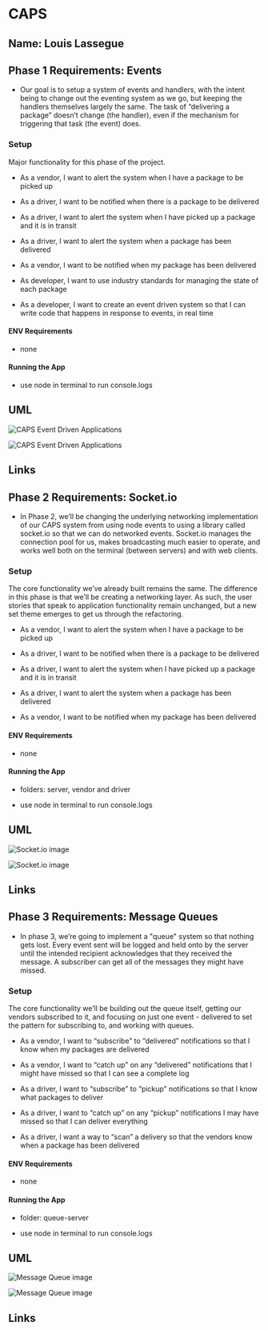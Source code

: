 # CAPS

## Name: Louis Lassegue

## Phase 1 Requirements: Events

  - Our goal is to setup a system of events and handlers, with the intent being to change out the eventing system as we go, but keeping the handlers themselves largely the same. The task of “delivering a package” doesn’t change (the handler), even if the mechanism for triggering that task (the event) does.


### Setup

Major functionality for this phase of the project.

- As a vendor, I want to alert the system when I have a package to be picked up

- As a driver, I want to be notified when there is a package to be delivered

- As a driver, I want to alert the system when I have picked up a package and it is in transit

- As a driver, I want to alert the system when a package has been delivered

- As a vendor, I want to be notified when my package has been delivered

- As developer, I want to use industry standards for managing the state of each package

- As a developer, I want to create an event driven system so that I can write code that happens in response to events, in real time

#### ENV Requirements

- none

#### Running the App

- use node in terminal to run console.logs 

## UML

![CAPS Event Driven Applications](./assets/events.png)

![CAPS Event Driven Applications](./assets/events2.png)

## Links

[]()

## Phase 2 Requirements: Socket.io

  - In Phase 2, we’ll be changing the underlying networking implementation of our CAPS system from using node events to using a library called socket.io so that we can do networked events. Socket.io manages the connection pool for us, makes broadcasting much easier to operate, and works well both on the terminal (between servers) and with web clients.

### Setup

The core functionality we’ve already built remains the same. The difference in this phase is that we’ll be creating a networking layer. As such, the user stories that speak to application functionality remain unchanged, but a new set theme emerges to get us through the refactoring.

- As a vendor, I want to alert the system when I have a package to be picked up

- As a driver, I want to be notified when there is a package to be delivered

- As a driver, I want to alert the system when I have picked up a package and it is in transit

- As a driver, I want to alert the system when a package has been delivered

- As a vendor, I want to be notified when my package has been delivered

#### ENV Requirements

- none

#### Running the App

- folders: server, vendor and driver

- use node in terminal to run console.logs 

## UML

![Socket.io image](./assets/socket.io.png)

![Socket.io image](./assets/socket.io2.png)

## Links

## Phase 3 Requirements: Message Queues

  - In phase 3, we’re going to implement a "queue" system so that nothing gets lost. Every event sent will be logged and held onto by the server until the intended recipient acknowledges that they received the message. A subscriber can get all of the messages they might have missed.

### Setup

The core functionality we’ll be building out the queue itself, getting our vendors subscribed to it, and focusing on just one event - delivered to set the pattern for subscribing to, and working with queues.

- As a vendor, I want to “subscribe” to “delivered” notifications so that I know when my packages are delivered

- As a vendor, I want to “catch up” on any “delivered” notifications that I might have missed so that I can see a complete log

- As a driver, I want to “subscribe” to “pickup” notifications so that I know what packages to deliver

- As a driver, I want to “catch up” on any “pickup” notifications I may have missed so that I can deliver everything

- As a driver, I want a way to “scan” a delivery so that the vendors know when a package has been delivered

#### ENV Requirements

- none

#### Running the App

- folder: queue-server

- use node in terminal to run console.logs 

## UML

![Message Queue image](./assets/queue1.png)

![Message Queue image](./assets/queue2.png)

## Links
